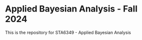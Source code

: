 # Applied Bayesian Analysis - Fall 2024

This is the repository for STA6349 - Applied Bayesian Analysis
